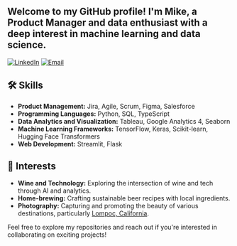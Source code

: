 

## Welcome to my GitHub profile! I'm Mike, a Product Manager and data enthusiast with a deep interest in machine learning and data science.


[![LinkedIn](https://img.shields.io/badge/-LinkedIn-blue?style=flat&logo=linkedin&logoColor=white&link=https://www.linkedin.com/in/mike-rodden/)](https://www.linkedin.com/in/mike-rodden/)
[![Email](https://img.shields.io/badge/-Email-c14438?style=flat&logo=Gmail&logoColor=white&link=mailto:mikerodden5@gmail.com)](mailto:mikerodden5@gmail.com)

## 🛠️ Skills

- **Product Management:** Jira, Agile, Scrum, Figma, Salesforce
- **Programming Languages:** Python, SQL, TypeScript
- **Data Analytics and Visualization:** Tableau, Google Analytics 4, Seaborn
- **Machine Learning Frameworks:** TensorFlow, Keras, Scikit-learn, Hugging Face Transformers
- **Web Development:** Streamlit, Flask

## 🌱 Interests

- **Wine and Technology:** Exploring the intersection of wine and tech through AI and analytics.
- **Home-brewing:** Crafting sustainable beer recipes with local ingredients.
- **Photography:** Capturing and promoting the beauty of various destinations, particularly [Lompoc, California](https://www.instagram.com/d_james_photography/).

Feel free to explore my repositories and reach out if you're interested in collaborating on exciting projects!

<!---
mikejrodd/mikejrodd is a ✨ special ✨ repository because its `README.md` (this file) appears on your GitHub profile.
You can click the Preview link to take a look at your changes.
--->
